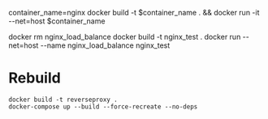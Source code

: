 container_name=nginx
docker build -t $container_name . && docker run -it --net=host $container_name

docker rm nginx_load_balance
docker build -t nginx_test .
docker run --net=host --name nginx_load_balance nginx_test




# Rebuild
```
docker build -t reverseproxy .
docker-compose up --build --force-recreate --no-deps
```